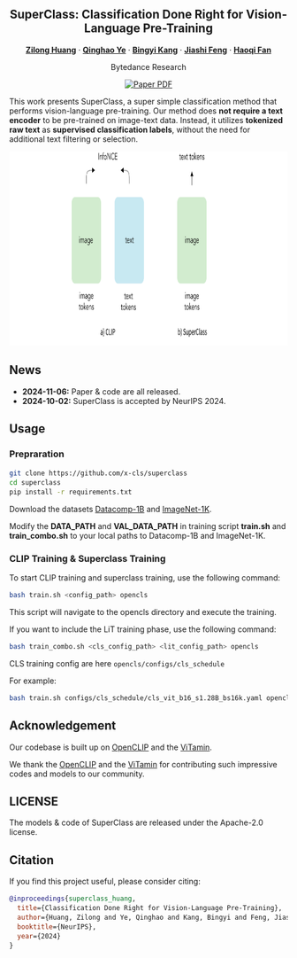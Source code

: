<div align="center">
<h2>SuperClass: Classification Done Right for Vision-Language Pre-Training</h2>

[**Zilong Huang**](http://speedinghzl.github.io/) · [**Qinghao Ye**](https://scholar.google.com/citations?user=ZYOhaGwAAAAJ&hl=zh-CN)  ·  [**Bingyi Kang**](https://bingykang.github.io/) ·  [**Jiashi Feng**](https://sites.google.com/site/jshfeng/) · [**Haoqi Fan**](https://scholar.google.com/citations?user=76B8lrgAAAAJ&hl=en)

Bytedance Research 

<a href=""><img src='https://img.shields.io/badge/arXiv-SuperClass-red' alt='Paper PDF'></a>


</div>

This work presents SuperClass, a super simple classification method that performs vision-language pre-training. Our method does **not require a text encoder** to be pre-trained on image-text data. Instead, it utilizes **tokenized raw text** as **supervised classification labels**, without the need for additional text filtering or selection.

<div align="center">
  <img src="assets/teaser.png" alt="teaser" style="height: 350px; width: auto;">
</div>


## News

- **2024-11-06:** Paper & code are all released.
- **2024-10-02:** SuperClass is accepted by NeurIPS 2024.


## Usage

### Prepraration

```bash
git clone https://github.com/x-cls/superclass
cd superclass
pip install -r requirements.txt
```

Download the datasets [Datacomp-1B](https://github.com/mlfoundations/datacomp) and [ImageNet-1K](https://www.image-net.org/download.php).

Modify the **DATA_PATH** and **VAL_DATA_PATH** in training script **train.sh** and **train_combo.sh** to your local paths to Datacomp-1B and ImageNet-1K.


### CLIP Training & Superclass Training

To start CLIP training and superclass training, use the following command:

```bash
bash train.sh <config_path> opencls
```

This script will navigate to the opencls directory and execute the training.

If you want to include the LiT training phase, use the following command:

```bash
bash train_combo.sh <cls_config_path> <lit_config_path> opencls
```

CLS training config are here `opencls/configs/cls_schedule`


For example:
```bash
bash train.sh configs/cls_schedule/cls_vit_b16_s1.28B_bs16k.yaml opencls
```





## Acknowledgement
Our codebase is built up on [OpenCLIP](https://github.com/mlfoundations/open_clip) and the [ViTamin](https://github.com/Beckschen/ViTamin).

We thank the [OpenCLIP](https://github.com/mlfoundations/open_clip) and the [ViTamin](https://github.com/Beckschen/ViTamin) for contributing such impressive codes and models to our community.


## LICENSE

The models & code of SuperClass are released under the Apache-2.0 license.


## Citation

If you find this project useful, please consider citing:

```bibtex
@inproceedings{superclass_huang,
  title={Classification Done Right for Vision-Language Pre-Training}, 
  author={Huang, Zilong and Ye, Qinghao and Kang, Bingyi and Feng, Jiashi and Fan, Haoqi},
  booktitle={NeurIPS},
  year={2024}
}
```
